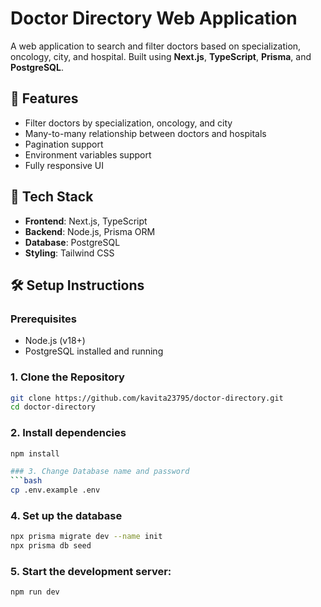 # Doctor Directory Web Application

A web application to search and filter doctors based on specialization, oncology, city, and hospital. Built using **Next.js**, **TypeScript**, **Prisma**, and **PostgreSQL**.

## 🚀 Features

- Filter doctors by specialization, oncology, and city
- Many-to-many relationship between doctors and hospitals
- Pagination support
- Environment variables support
- Fully responsive UI

## 🧰 Tech Stack

- **Frontend**: Next.js, TypeScript
- **Backend**: Node.js, Prisma ORM
- **Database**: PostgreSQL
- **Styling**: Tailwind CSS

## 🛠️ Setup Instructions

### Prerequisites

- Node.js (v18+)
- PostgreSQL installed and running

### 1. Clone the Repository
```bash
git clone https://github.com/kavita23795/doctor-directory.git
cd doctor-directory
```
### 2. Install dependencies
```bash
npm install 

### 3. Change Database name and password
```bash
cp .env.example .env
```
### 4. Set up the database
```bash
npx prisma migrate dev --name init
npx prisma db seed  
```
### 5. Start the development server:

```bash
npm run dev
```
